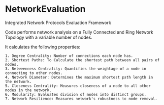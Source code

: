 # NetworkEvaluation
 Integrated Network Protocols Evaluation Framework


Code performs network analysis on a Fully Connected and Ring Network Topology with a variable number of nodes.

It calculates the following properties:

    1. Degree Centrality: Number of connections each node has.
    2. Shortest Paths: To Calculate the shortest path between all pairs of nodes.
    3. Betweenness Centrality: Quantifies the weightage of a node in connecting to other nodes.
    4. Network Diameter: Determines the maximum shortest path length in the network.
    5. Closeness Centrality: Measures closeness of a node to all other nodes in the network.
    6. Modularity: Evaluates division of nodes into distinct groups.
    7. Network Resilience: Measures network's robustness to node removal.

